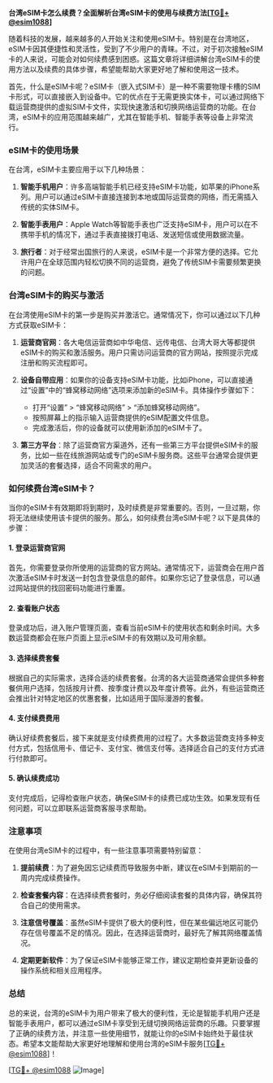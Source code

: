 **台湾eSIM卡怎么续费？全面解析台湾eSIM卡的使用与续费方法[[TG💪+ @esim1088](https://t.me/s/esim1088)]**

随着科技的发展，越来越多的人开始关注和使用eSIM卡。特别是在台湾地区，eSIM卡因其便捷性和灵活性，受到了不少用户的青睐。不过，对于初次接触eSIM卡的人来说，可能会对如何续费感到困惑。这篇文章将详细讲解台湾eSIM卡的使用方法以及续费的具体步骤，希望能帮助大家更好地了解和使用这一技术。

首先，什么是eSIM卡呢？eSIM卡（嵌入式SIM卡）是一种不需要物理卡槽的SIM卡形式，可以直接嵌入到设备中。它的优点在于无需更换实体卡，可以通过网络下载运营商提供的虚拟SIM卡文件，实现快速激活和切换网络运营商的功能。在台湾，eSIM卡的应用范围越来越广，尤其在智能手机、智能手表等设备上非常流行。

### eSIM卡的使用场景

在台湾，eSIM卡主要应用于以下几种场景：

1. **智能手机用户**：许多高端智能手机已经支持eSIM卡功能，如苹果的iPhone系列。用户可以通过eSIM卡直接连接到本地或国际运营商的网络，而无需插入传统的实体SIM卡。
   
2. **智能手表用户**：Apple Watch等智能手表也广泛支持eSIM卡，用户可以在不携带手机的情况下，通过手表直接拨打电话、发送短信或使用数据流量。

3. **旅行者**：对于经常出国旅行的人来说，eSIM卡是一个非常方便的选择。它允许用户在全球范围内轻松切换不同的运营商，避免了传统SIM卡需要频繁更换的问题。

### 台湾eSIM卡的购买与激活

在台湾使用eSIM卡的第一步是购买并激活它。通常情况下，你可以通过以下几种方式获取eSIM卡：

1. **运营商官网**：各大电信运营商如中华电信、远传电信、台湾大哥大等都提供eSIM卡的购买和激活服务。用户只需访问运营商的官方网站，按照提示完成注册和购买流程即可。

2. **设备自带应用**：如果你的设备支持eSIM卡功能，比如iPhone，可以直接通过“设置”中的“蜂窝移动网络”选项来添加新的eSIM卡。具体操作步骤如下：
   - 打开“设置” > “蜂窝移动网络” > “添加蜂窝移动网络”。
   - 按照屏幕上的指示输入运营商提供的eSIM配置文件信息。
   - 完成激活后，你的设备就可以使用新添加的eSIM卡了。

3. **第三方平台**：除了运营商官方渠道外，还有一些第三方平台提供eSIM卡的服务，比如一些在线旅游网站或专门的eSIM卡服务商。这些平台通常会提供更加灵活的套餐选择，适合不同需求的用户。

### 如何续费台湾eSIM卡？

当你的eSIM卡有效期即将到期时，及时续费是非常重要的。否则，一旦过期，你将无法继续使用该卡提供的服务。那么，如何续费台湾eSIM卡呢？以下是具体的步骤：

#### 1. 登录运营商官网

首先，你需要登录你所使用的运营商的官方网站。通常情况下，运营商会在用户首次激活eSIM卡时发送一封包含登录信息的邮件。如果你忘记了登录信息，可以通过网站提供的找回密码功能进行重置。

#### 2. 查看账户状态

登录成功后，进入账户管理页面，查看当前eSIM卡的使用状态和剩余时间。大多数运营商都会在账户页面上显示eSIM卡的有效期以及可用余额。

#### 3. 选择续费套餐

根据自己的实际需求，选择合适的续费套餐。台湾的各大运营商通常会提供多种套餐供用户选择，包括按月计费、按季度计费以及年度计费等。此外，有些运营商还会推出针对特定地区的优惠套餐，比如适用于国际漫游的套餐。

#### 4. 支付续费费用

确认好续费套餐后，接下来就是支付续费费用的过程了。大多数运营商支持多种支付方式，包括信用卡、借记卡、支付宝、微信支付等。选择适合自己的支付方式进行付款即可。

#### 5. 确认续费成功

支付完成后，记得检查账户状态，确保eSIM卡的续费已成功生效。如果发现有任何问题，可以立即联系运营商客服寻求帮助。

### 注意事项

在使用台湾eSIM卡的过程中，有一些注意事项需要特别留意：

1. **提前续费**：为了避免因忘记续费而导致服务中断，建议在eSIM卡到期前的一周内完成续费操作。

2. **检查套餐内容**：在选择续费套餐时，务必仔细阅读套餐的具体内容，确保其符合自己的使用需求。

3. **注意信号覆盖**：虽然eSIM卡提供了极大的便利性，但在某些偏远地区可能仍存在信号覆盖不足的情况。因此，在选择运营商时，最好先了解其网络覆盖情况。

4. **定期更新软件**：为了保证eSIM卡能够正常工作，建议定期检查并更新设备的操作系统和相关应用程序。

### 总结

总的来说，台湾的eSIM卡为用户带来了极大的便利性，无论是智能手机用户还是智能手表用户，都可以通过eSIM卡享受到无缝切换网络运营商的乐趣。只要掌握了正确的续费方法，并注意一些使用细节，就能让你的eSIM卡始终处于最佳状态。希望本文能帮助大家更好地理解和使用台湾的eSIM卡服务[[TG💪+ @esim1088](https://t.me/s/esim1088)]！

[[TG💪+ @esim1088](https://t.me/s/esim1088) ![Image](https://i.postimg.cc/4NQfJmqS/Snipaste-2025-05-13-00-14-12.png)]